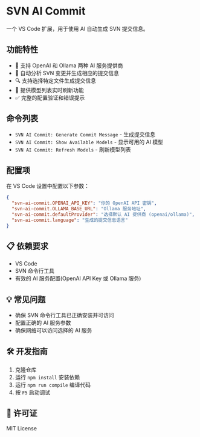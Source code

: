 # SVN AI Commit

一个 VS Code 扩展，用于使用 AI 自动生成 SVN 提交信息。

## 功能特性

- 🤖 支持 OpenAI 和 Ollama 两种 AI 服务提供商
- 📝 自动分析 SVN 变更并生成相应的提交信息
- 🔍 支持选择特定文件生成提交信息
- 🔄 提供模型列表实时刷新功能
- ✅ 完整的配置验证和错误提示

## 命令列表

- `SVN AI Commit: Generate Commit Message` - 生成提交信息
- `SVN AI Commit: Show Available Models` - 显示可用的 AI 模型
- `SVN AI Commit: Refresh Models` - 刷新模型列表

## 配置项

在 VS Code 设置中配置以下参数：

```json
{
  "svn-ai-commit.OPENAI_API_KEY": "你的 OpenAI API 密钥",
  "svn-ai-commit.OLLAMA_BASE_URL": "Ollama 服务地址",
  "svn-ai-commit.defaultProvider": "选择默认 AI 提供商 (openai/ollama)",
  "svn-ai-commit.language": "生成的提交信息语言"
}
```

## 📋 依赖要求

- VS Code
- SVN 命令行工具
- 有效的 AI 服务配置(OpenAI API Key 或 Ollama 服务)

## 💡 常见问题

- 确保 SVN 命令行工具已正确安装并可访问
- 配置正确的 AI 服务参数
- 确保网络可以访问选择的 AI 服务

## 🛠️ 开发指南

1. 克隆仓库
2. 运行 `npm install` 安装依赖
3. 运行 `npm run compile` 编译代码
4. 按 `F5` 启动调试

## 📄 许可证

MIT License
